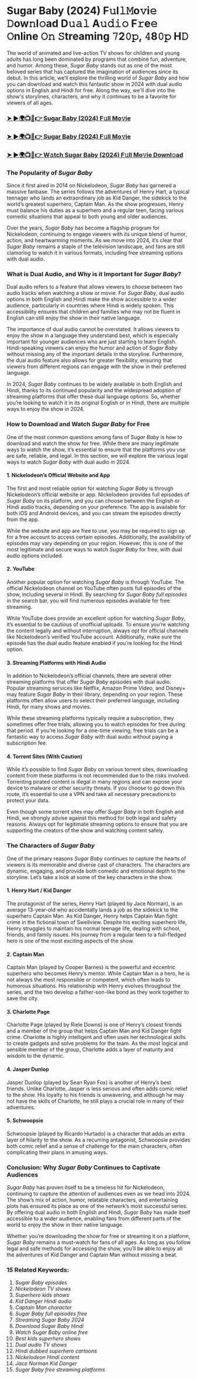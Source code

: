 # Sugar Baby (2024) F𝚞l𝚕𝙼o𝚟i𝚎 𝙳ow𝚗l𝚘ad D𝚞𝚊𝚕 A𝚞𝚍𝚒𝚘 F𝚛e𝚎 𝙾nline 𝙾𝚗 𝚂treaming 𝟽2𝟶𝚙, 𝟺8𝟶𝚙 H𝙳

The world of animated and live-action TV shows for children and young adults has long been dominated by programs that combine fun, adventure, and humor. Among these, *Sugar Baby* stands out as one of the most beloved series that has captured the imagination of audiences since its debut. In this article, we’ll explore the thrilling world of *Sugar Baby* and how you can download and watch this fantastic show in 2024 with dual audio options in English and Hindi for free. Along the way, we'll dive into the show's storylines, characters, and why it continues to be a favorite for viewers of all ages.

<h3><a href="https://bit.ly/4aQXc1m">➤ ►🌍📺📱👉 Sugar Baby (2024) F𝚞ll Mo𝚟ie</a></h3>

<h3><a href="https://bit.ly/4aQXc1m">➤ ►🌍📺📱👉 Sugar Baby (2024) F𝚞ll Mo𝚟ie</a></h3>

<h3><a href="https://bit.ly/4aQXc1m">➤ ►🌍📺📱👉 W𝚊tch Sugar Baby (2024) F𝚞ll Mo𝚟ie Downl𝚘ad</a></h3>

### The Popularity of *Sugar Baby*

Since it first aired in 2014 on Nickelodeon, *Sugar Baby* has garnered a massive fanbase. The series follows the adventures of Henry Hart, a typical teenager who lands an extraordinary job as Kid Danger, the sidekick to the world’s greatest superhero, Captain Man. As the show progresses, Henry must balance his duties as a superhero and a regular teen, facing various comedic situations that appeal to both young and older audiences.

Over the years, *Sugar Baby* has become a flagship program for Nickelodeon, continuing to engage viewers with its unique blend of humor, action, and heartwarming moments. As we move into 2024, it’s clear that *Sugar Baby* remains a staple of the television landscape, and fans are still clamoring to watch it in various formats, including free streaming options with dual audio.

### What is Dual Audio, and Why is it Important for *Sugar Baby*?

Dual audio refers to a feature that allows viewers to choose between two audio tracks when watching a show or movie. For *Sugar Baby*, dual audio options in both English and Hindi make the show accessible to a wider audience, particularly in countries where Hindi is widely spoken. This accessibility ensures that children and families who may not be fluent in English can still enjoy the show in their native language.

The importance of dual audio cannot be overstated. It allows viewers to enjoy the show in a language they understand best, which is especially important for younger audiences who are just starting to learn English. Hindi-speaking viewers can enjoy the humor and action of *Sugar Baby* without missing any of the important details in the storyline. Furthermore, the dual audio feature also allows for greater flexibility, ensuring that viewers from different regions can engage with the show in their preferred language.

In 2024, *Sugar Baby* continues to be widely available in both English and Hindi, thanks to its continued popularity and the widespread adoption of streaming platforms that offer these dual language options. So, whether you’re looking to watch it in its original English or in Hindi, there are multiple ways to enjoy the show in 2024.

### How to Download and Watch *Sugar Baby* for Free

One of the most common questions among fans of *Sugar Baby* is how to download and watch the show for free. While there are many legitimate ways to watch the show, it’s essential to ensure that the platforms you use are safe, reliable, and legal. In this section, we will explore the various legal ways to watch *Sugar Baby* with dual audio in 2024.

#### 1. **Nickelodeon’s Official Website and App**

The first and most reliable option for watching *Sugar Baby* is through Nickelodeon’s official website or app. Nickelodeon provides full episodes of *Sugar Baby* on its platform, and you can choose between the English or Hindi audio tracks, depending on your preference. The app is available for both iOS and Android devices, and you can stream the episodes directly from the app.

While the website and app are free to use, you may be required to sign up for a free account to access certain episodes. Additionally, the availability of episodes may vary depending on your region. However, this is one of the most legitimate and secure ways to watch *Sugar Baby* for free, with dual audio options included.

#### 2. **YouTube**

Another popular option for watching *Sugar Baby* is through YouTube. The official Nickelodeon channel on YouTube often posts full episodes of the show, including several in Hindi. By searching for *Sugar Baby full episodes* in the search bar, you will find numerous episodes available for free streaming.

While YouTube does provide an excellent option for watching *Sugar Baby*, it’s essential to be cautious of unofficial uploads. To ensure you’re watching the content legally and without interruption, always opt for official channels like Nickelodeon’s verified YouTube account. Additionally, make sure the episode has the dual audio feature enabled if you’re looking for the Hindi option.

#### 3. **Streaming Platforms with Hindi Audio**

In addition to Nickelodeon’s official channels, there are several other streaming platforms that offer *Sugar Baby* episodes with dual audio. Popular streaming services like Netflix, Amazon Prime Video, and Disney+ may feature *Sugar Baby* in their library, depending on your region. These platforms often allow users to select their preferred language, including Hindi, for many shows and movies.

While these streaming platforms typically require a subscription, they sometimes offer free trials, allowing you to watch episodes for free during that period. If you’re looking for a one-time viewing, free trials can be a fantastic way to access *Sugar Baby* with dual audio without paying a subscription fee.

#### 4. **Torrent Sites (With Caution)**

While it’s possible to find *Sugar Baby* on various torrent sites, downloading content from these platforms is not recommended due to the risks involved. Torrenting pirated content is illegal in many regions and can expose your device to malware or other security threats. If you choose to go down this route, it’s essential to use a VPN and take all necessary precautions to protect your data.

Even though some torrent sites may offer *Sugar Baby* in both English and Hindi, we strongly advise against this method for both legal and safety reasons. Always opt for legitimate streaming options to ensure that you are supporting the creators of the show and watching content safely.

### The Characters of *Sugar Baby*

One of the primary reasons *Sugar Baby* continues to capture the hearts of viewers is its memorable and diverse cast of characters. The characters are dynamic, engaging, and provide both comedic and emotional depth to the storyline. Let’s take a look at some of the key characters in the show.

#### 1. **Henry Hart / Kid Danger**

The protagonist of the series, Henry Hart (played by Jace Norman), is an average 13-year-old who accidentally lands a job as the sidekick to the superhero Captain Man. As Kid Danger, Henry helps Captain Man fight crime in the fictional town of Swellview. Despite his exciting superhero life, Henry struggles to maintain his normal teenage life, dealing with school, friends, and family issues. His journey from a regular teen to a full-fledged hero is one of the most exciting aspects of the show.

#### 2. **Captain Man**

Captain Man (played by Cooper Barnes) is the powerful and eccentric superhero who becomes Henry’s mentor. While Captain Man is a hero, he is not always the most responsible or competent, which often leads to humorous situations. His relationship with Henry evolves throughout the series, and the two develop a father-son-like bond as they work together to save the city.

#### 3. **Charlotte Page**

Charlotte Page (played by Riele Downs) is one of Henry’s closest friends and a member of the group that helps Captain Man and Kid Danger fight crime. Charlotte is highly intelligent and often uses her technological skills to create gadgets and solve problems for the team. As the most logical and sensible member of the group, Charlotte adds a layer of maturity and wisdom to the dynamic.

#### 4. **Jasper Dunlop**

Jasper Dunlop (played by Sean Ryan Fox) is another of Henry’s best friends. Unlike Charlotte, Jasper is less serious and often adds comic relief to the show. His loyalty to his friends is unwavering, and although he may not have the skills of Charlotte, he still plays a crucial role in many of their adventures.

#### 5. **Schwoopsie**

Schwoopsie (played by Ricardo Hurtado) is a character that adds an extra layer of hilarity to the show. As a recurring antagonist, Schwoopsie provides both comic relief and a sense of challenge for the main characters, often complicating their plans in amusing ways.

### Conclusion: Why *Sugar Baby* Continues to Captivate Audiences

*Sugar Baby* has proven itself to be a timeless hit for Nickelodeon, continuing to capture the attention of audiences even as we head into 2024. The show’s mix of action, humor, relatable characters, and entertaining plots has ensured its place as one of the network’s most successful series. By offering dual audio in both English and Hindi, *Sugar Baby* has made itself accessible to a wider audience, enabling fans from different parts of the world to enjoy the show in their native language.

Whether you’re downloading the show for free or streaming it on a platform, *Sugar Baby* remains a must-watch for fans of all ages. As long as you follow legal and safe methods for accessing the show, you’ll be able to enjoy all the adventures of Kid Danger and Captain Man without missing a beat.

### 15 Related Keywords:
1. *Sugar Baby episodes*
2. *Nickelodeon TV shows*
3. *Superhero kids shows*
4. *Kid Danger Hindi audio*
5. *Captain Man character*
6. *Sugar Baby full episodes free*
7. *Streaming *Sugar Baby* 2024*
8. *Download *Sugar Baby* Hindi*
9. *Watch *Sugar Baby* online free*
10. *Best kids superhero shows*
11. *Dual audio TV shows*
12. *Hindi dubbed superhero cartoons*
13. *Nickelodeon Hindi content*
14. *Jace Norman Kid Danger*
15. *Sugar Baby free streaming platforms*
